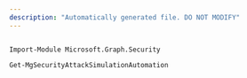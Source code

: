 ```yaml
---
description: "Automatically generated file. DO NOT MODIFY"
---
```


```powershellv2

Import-Module Microsoft.Graph.Security

Get-MgSecurityAttackSimulationAutomation

```